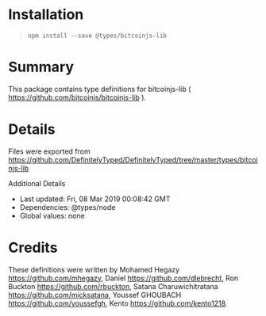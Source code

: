 # Installation
> `npm install --save @types/bitcoinjs-lib`

# Summary
This package contains type definitions for bitcoinjs-lib ( https://github.com/bitcoinjs/bitcoinjs-lib ).

# Details
Files were exported from https://github.com/DefinitelyTyped/DefinitelyTyped/tree/master/types/bitcoinjs-lib

Additional Details
 * Last updated: Fri, 08 Mar 2019 00:08:42 GMT
 * Dependencies: @types/node
 * Global values: none

# Credits
These definitions were written by  Mohamed Hegazy <https://github.com/mhegazy>, Daniel <https://github.com/dlebrecht>, Ron Buckton <https://github.com/rbuckton>, Satana Charuwichitratana <https://github.com/micksatana>, Youssef GHOUBACH <https://github.com/youssefgh>, Kento <https://github.com/kento1218>.
